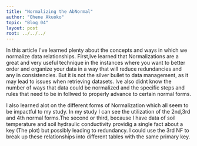 ```yaml
---
title: "Normalizing the AbNormal"
author: "Ohene Akuoko"
topic: "Blog 04"
layout: post
root: ../../../
---
```


In this article I've learned plenty about the concepts and ways in which we normalize data relationships. First,Ive learned that Normalizations are a great and very useful technique in the instances where you want to better order and organize your data in a way that will reduce redundancies and any in consistencies. But it is not the silver bullet to data management, as it may lead to issues when retrieving datasets. Ive also didnt know the number of ways that data could be normalized and the specific steps  and rules that need to be in follwed to properly advance to certain normal forms.

I also learned alot on the different forms of Normalization which all seem to be impactful to my study. In my study I can see the utilization of the 2nd,3rd and 4th normal forms.The second or third, because I have data of soil temperature and soil hydraulic conductivity providig a single fact about a key (The plot) but possibly leading to redundancy. I could use the 3rd NF to break up these relationships into different tables with the same primary key.






